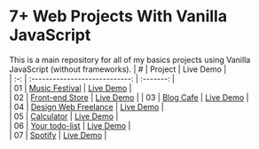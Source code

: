 # 7+ Web Projects With Vanilla JavaScript  

This is a main repository for all of my basics projects using Vanilla JavaScript (without frameworks).
|  #  |            Project             | Live Demo |  
| :-: | :----------------------------: | :-------: |  
| 01  |       [Music Festival](https://github.com/kemilbeltre/vanillawebprojects/tree/main/musicfestival)       | [Live Demo](https://app-music-festival.netlify.app/)  |  
| 02  |       [Front-end Store](https://github.com/kemilbeltre/vanillawebprojects/tree/main/FRONTENDSTORE)       | [Live Demo](https://app-frontend-store.netlify.app/)  |
| 03  |       [Blog Cafe](https://github.com/kemilbeltre/vanillawebprojects/tree/main/blogcafe)       | [Live Demo](https://app-blog-cafe.netlify.app/)  |   
| 04  |       [Design Web Freelance](https://github.com/kemilbeltre/vanillawebprojects/tree/main/freelance-design)       | [Live Demo](https://app-web-freelance.netlify.app/)  |     
| 05  |       [Calculator](https://github.com/kemilbeltre/vanillawebprojects/tree/main/calculator)       | [Live Demo](https://app-custom-calculator.netlify.app/)  |     
| 06  |       [Your todo-list](https://github.com/kemilbeltre/vanillawebprojects/tree/main/todo-list)       | [Live Demo](https://app-your-todo-list.netlify.app/)  |  
| 07  |       [Spotify](https://github.com/kemilbeltre/vanillawebprojects/tree/main/todo-list)       | [Live Demo](https://app-site-spotify.netlify.app/)  |   
